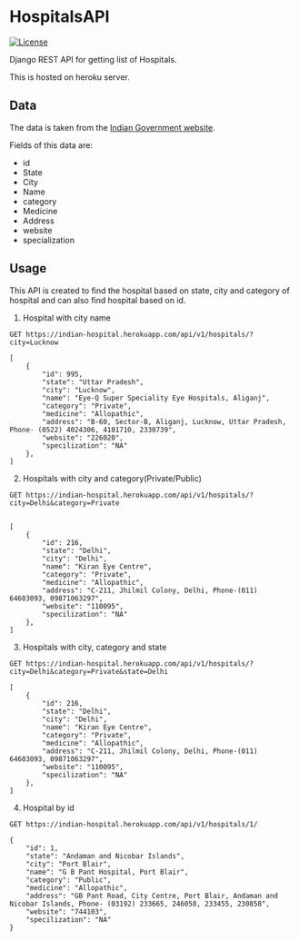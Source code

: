 # HospitalsAPI

[![License](https://img.shields.io/badge/License-Apache%202.0-green.svg)](https://opensource.org/licenses/Apache-2.0)


Django REST API for getting list of Hospitals.


This is hosted on heroku server.

## Data
The data is taken from the [Indian Government website](https://data.gov.in).

Fields of this data are: 
- id
- State
- City
- Name
- category
- Medicine
- Address
- website
- specialization

## Usage

This API is created to find the hospital based on state, city and category of hospital and can also find hospital based on id. 

1. Hospital with city name

```GET https://indian-hospital.herokuapp.com/api/v1/hospitals/?city=Lucknow```

```
[
    {
        "id": 995,
        "state": "Uttar Pradesh",
        "city": "Lucknow",
        "name": "Eye-Q Super Speciality Eye Hospitals, Aliganj",
        "category": "Private",
        "medicine": "Allopathic",
        "address": "B-60, Sector-B, Aliganj, Lucknow, Uttar Pradesh, Phone- (0522) 4024306, 4101710, 2330739",
        "website": "226020",
        "specilization": "NA"
    },
]

```

2. Hospitals with city and category(Private/Public)

```GET https://indian-hospital.herokuapp.com/api/v1/hospitals/?city=Delhi&category=Private```

```

[
    {
        "id": 216,
        "state": "Delhi",
        "city": "Delhi",
        "name": "Kiran Eye Centre",
        "category": "Private",
        "medicine": "Allopathic",
        "address": "C-211, Jhilmil Colony, Delhi, Phone-(011) 64603093, 09871063297",
        "website": "110095",
        "specilization": "NA"
    },
]
```
3. Hospitals with city, category and state

```GET https://indian-hospital.herokuapp.com/api/v1/hospitals/?city=Delhi&category=Private&state=Delhi```

```
[
    {
        "id": 216,
        "state": "Delhi",
        "city": "Delhi",
        "name": "Kiran Eye Centre",
        "category": "Private",
        "medicine": "Allopathic",
        "address": "C-211, Jhilmil Colony, Delhi, Phone-(011) 64603093, 09871063297",
        "website": "110095",
        "specilization": "NA"
    },
]
```

4. Hospital by id

```GET https://indian-hospital.herokuapp.com/api/v1/hospitals/1/```

```
{
    "id": 1,
    "state": "Andaman and Nicobar Islands",
    "city": "Port Blair",
    "name": "G B Pant Hospital, Port Blair",
    "category": "Public",
    "medicine": "Allopathic",
    "address": "GB Pant Road, City Centre, Port Blair, Andaman and Nicobar Islands, Phone- (03192) 233665, 246058, 233455, 230858",
    "website": "744103",
    "specilization": "NA"
}
```

